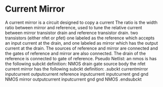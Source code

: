# Current Mirror
A current mirror is a circuit designed to copy a current
The ratio is the width ratio between mirror and reference, used to tune the relative current between mirror transistor drain and reference transistor drain.
two transistors (either nfet or pfet) one labeled as the reference which accepts an input current at the drain, and one labeled as mirror which has the output current at the drain. The sources of reference and mirror are connected and the gates of reference and mirror are also connected. The drain of the reference is connected to gate of reference.
Pseudo Netlist:
an nmos is has the following subckt definition:
NMOS drain gate source body
the nfet current mirror has the following subckt definition:
.subckt currentmirror inputcurrent outputcurrent
reference inputcurrent inputcurrent gnd gnd NMOS
mirror outputcurrent inputcurrent gnd gnd NMOS
.endsubckt